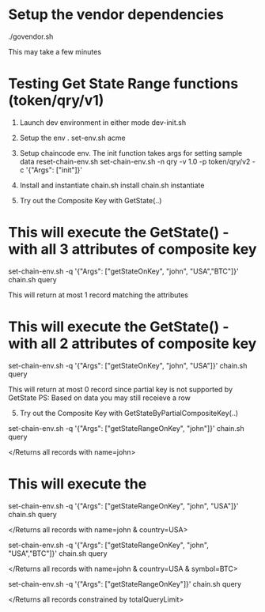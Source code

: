 
# Setup the vendor dependencies
./govendor.sh

This may take a few minutes

Testing Get State Range functions (token/qry/v1)
================================================
1. Launch dev environment in either mode
dev-init.sh

2. Setup the  env
. set-env.sh acme

3. Setup chaincode env. The init function takes args for setting sample data
reset-chain-env.sh
set-chain-env.sh   -n qry  -v 1.0 -p token/qry/v2 -c '{"Args": ["init"]}'

4. Install and instantiate
chain.sh install
chain.sh instantiate

5. Try out the Composite Key with GetState(..)
# This will execute the GetState() - with all 3 attributes of composite key
set-chain-env.sh -q '{"Args": ["getStateOnKey", "john", "USA","BTC"]}' 
chain.sh query

This will return at most 1 record matching the attributes

# This will execute the GetState() - with all 2 attributes of composite key
set-chain-env.sh -q '{"Args": ["getStateOnKey", "john", "USA"]}' 
chain.sh query

This will return at most 0 record since partial key is not supported by GetState
PS: Based on data you may still receieve a row

5. Try out the Composite Key with GetStateByPartialCompositeKey(..)

set-chain-env.sh -q '{"Args": ["getStateRangeOnKey", "john"]}' 
chain.sh query
 
</Returns all records with name=john>

# This will execute the 
set-chain-env.sh -q '{"Args": ["getStateRangeOnKey", "john", "USA"]}' 
chain.sh query

</Returns all records with name=john & country=USA>

set-chain-env.sh -q '{"Args": ["getStateRangeOnKey", "john", "USA","BTC"]}' 
chain.sh query

</Returns all records with name=john & country=USA & symbol=BTC>

set-chain-env.sh -q '{"Args": ["getStateRangeOnKey"]}' 
chain.sh query

</Returns all records constrained by totalQueryLimit>